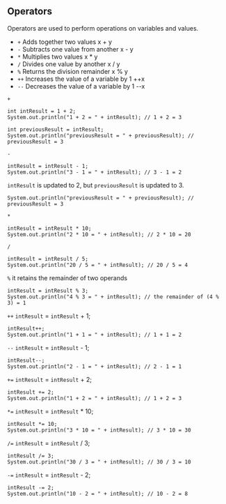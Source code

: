 ## Operators

Operators are used to perform operations on variables and values.

- `+` Adds together two values x + y
- `-` Subtracts one value from another x - y
- `*` Multiplies two values x * y
- `/` Divides one value by another x / y
- `%` Returns the division remainder x % y
- `++` Increases the value of a variable by 1 ++x
- `--` Decreases the value of a variable by 1 --x

`+`

    int intResult = 1 + 2;
    System.out.println("1 + 2 = " + intResult); // 1 + 2 = 3

    int previousResult = intResult;
    System.out.println("previousResult = " + previousResult); // previousResult = 3

`-`

    intResult = intResult - 1;
    System.out.println("3 - 1 = " + intResult); // 3 - 1 = 2

`intResult` is updated to 2, but `previousResult` is updated to 3.

    System.out.println("previousResult = " + previousResult); // previousResult = 3

`*`

    intResult = intResult * 10;
    System.out.println("2 * 10 = " + intResult); // 2 * 10 = 20

`/`

    intResult = intResult / 5;
    System.out.println("20 / 5 = " + intResult); // 20 / 5 = 4

`%` it retains the remainder of two operands

    intResult = intResult % 3;
    System.out.println("4 % 3 = " + intResult); // the remainder of (4 % 3) = 1

`++` `intResult` = `intResult` + 1;

    intResult++;
    System.out.println("1 + 1 = " + intResult); // 1 + 1 = 2

`--` `intResult` = `intResult` - 1;

    intResult--;
    System.out.println("2 - 1 = " + intResult); // 2 - 1 = 1

`+=` `intResult` = `intResult` + 2;

    intResult += 2;
    System.out.println("1 + 2 = " + intResult); // 1 + 2 = 3

`*=` `intResult` = `intResult` * 10;

    intResult *= 10;
    System.out.println("3 * 10 = " + intResult); // 3 * 10 = 30

`/=` `intResult` = `intResult` / 3;

    intResult /= 3;
    System.out.println("30 / 3 = " + intResult); // 30 / 3 = 10

`-=` `intResult` = `intResult` - 2;

    intResult -= 2;
    System.out.println("10 - 2 = " + intResult); // 10 - 2 = 8
